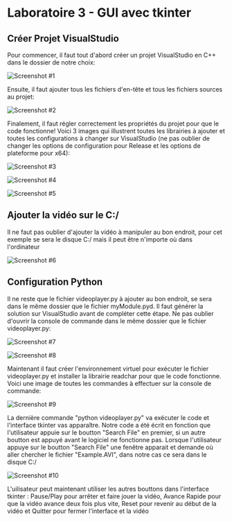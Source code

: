 # Laboratoire 3 - GUI avec tkinter

## Créer Projet VisualStudio

Pour commencer, il faut tout d'abord créer un projet VisualStudio en C++ dans le dossier de notre choix:

![Screenshot #1](https://github.com/lucazzzzz/Lab3/blob/master/Images/CreerProjetVS.JPG)

Ensuite, il faut ajouter tous les fichiers d'en-tête et tous les fichiers sources au projet:

![Screenshot #2](https://github.com/lucazzzzz/Lab3/blob/master/Images/AjouterFichiersdeGit.jpg)

Finalement, il faut régler correctement les propriétés du projet pour que le code fonctionne! Voici 3 images qui illustrent toutes les librairies à ajouter et toutes les configurations à changer sur VisualStudio (ne pas oublier de changer les options de configuration pour Release et les options de plateforme pour x64):

![Screenshot #3](https://github.com/lucazzzzz/Lab3/blob/master/Images/ProprietesProjetLib.jpg)

![Screenshot #4](https://github.com/lucazzzzz/Lab3/blob/master/Images/LibrairiePython.jpg)

![Screenshot #5](https://github.com/lucazzzzz/Lab3/blob/master/Images/LibrairieDirectShow.jpg)

## Ajouter la vidéo sur le C:/

Il ne faut pas oublier d'ajouter la vidéo à manipuler au bon endroit, pour cet exemple se sera le disque C:/ mais il peut être n'importe où dans l'ordinateur

![Screenshot #6](https://github.com/lucazzzzz/Lab3/blob/master/Images/ExampleAVI.jpg)

## Configuration Python

Il ne reste que le fichier videoplayer.py à ajouter au bon endroit, se sera dans le même dossier que le fichier myModule.pyd. Il faut générer la solution sur VisualStudio avant de compléter cette étape. Ne pas oublier d'ouvrir la console de commande dans le même dossier que le fichier videoplayer.py:

![Screenshot #7](https://github.com/lucazzzzz/Lab3/blob/master/Images/FichierPYauBonEndroit.JPG)

![Screenshot #8](https://github.com/lucazzzzz/Lab3/blob/master/Images/InvdeCommande.JPG)

Maintenant il faut créer l'environnement virtuel pour exécuter le fichier videoplayer.py et installer la librairie readchar pour que le code fonctionne. Voici une image de toutes les commandes à effectuer sur la console de commande:

![Screenshot #9](https://github.com/lucazzzzz/Lab3/blob/master/Images/CommandesVENV.JPG)

La dernière commande "python videoplayer.py" va exécuter le code et l'interface tkinter vas apparaître. Notre code a été écrit en fonction que l'utilisateur appuie sur le boutton "Search File" en premier, si un autre boutton est appuyé avant le logiciel ne fonctionne pas. Lorsque l'utilisateur appuye sur le boutton "Search File" une fenêtre apparait et demande où aller chercher le fichier "Example.AVI", dans notre cas ce sera dans le disque C:/ 

![Screenshot #10](https://github.com/lucazzzzz/Lab3/blob/master/Images/SearchFileExampleAVI.JPG)

L'uilisateur peut maintenant utiliser les autres bouttons dans l'interface tkinter : Pause/Play pour arrêter et faire jouer la vidéo, Avance Rapide pour que la vidéo avance deux fois plus vite, Reset pour revenir au début de la vidéo et Quitter pour fermer l'interface et la vidéo
